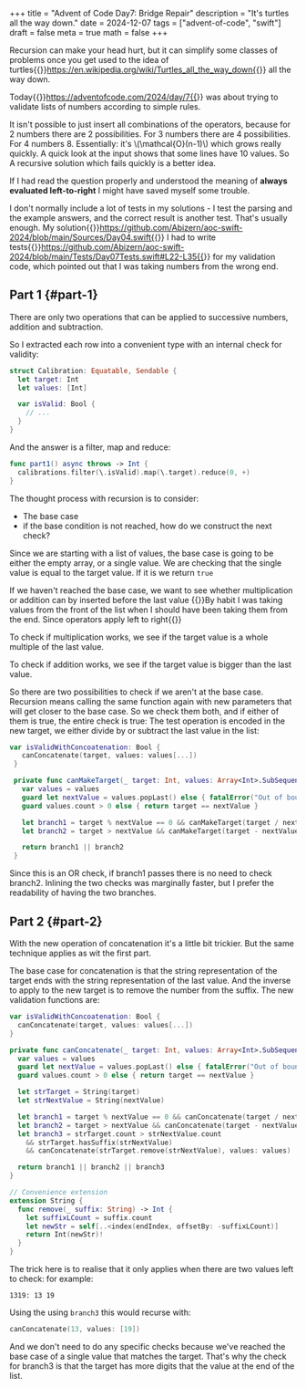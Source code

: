 +++
title = "Advent of Code Day7: Bridge Repair"
description = "It's turtles all the way down."
date = 2024-12-07
tags = ["advent-of-code", "swift"]
draft = false
meta = true
math = false
+++

Recursion can make your head hurt, but it can simplify some classes of problems once you get used to the idea of turtles{{<sidenote>}}https://en.wikipedia.org/wiki/Turtles_all_the_way_down{{</sidenote>}} all the way down.

Today{{<sidenote>}}https://adventofcode.com/2024/day/7{{</sidenote>}} was about trying to validate lists of numbers according to simple rules.

It isn't possible to just insert all combinations of the operators, because for 2 numbers there are 2 possibilities. For 3 numbers there are 4 possibilities. For 4 numbers 8. Essentially: it's \\(\mathcal{O}(n-1)\\) which grows really quickly. A quick look at the input shows that some lines have 10 values. So A recursive solution which fails quickly is a better idea.

If I had read the question properly and understood the meaning of **always evaluated left-to-right** I might have saved myself some trouble.

I don't normally include a lot of tests in my solutions - I test the parsing and the example answers, and the correct result is another test. That's usually enough. My solution{{<sidenote>}}https://github.com/Abizern/aoc-swift-2024/blob/main/Sources/Day04.swift{{</sidenote>}} I had to write tests{{<sidenote>}}https://github.com/Abizern/aoc-swift-2024/blob/main/Tests/Day07Tests.swift#L22-L35{{</sidenote>}} for my validation code, which pointed out that I was taking numbers from the wrong end.


## Part 1 {#part-1}

There are only two operations that can be applied to successive numbers, addition and subtraction.

So I extracted each row into a convenient type with an internal check for validity:

```swift
struct Calibration: Equatable, Sendable {
  let target: Int
  let values: [Int]

  var isValid: Bool {
    // ...
  }
}
```

And the answer is a filter, map and reduce:

```swift
func part1() async throws -> Int {
  calibrations.filter(\.isValid).map(\.target).reduce(0, +)
}
```

The thought process with recursion is to consider:

-   The base case
-   if the base condition is not reached, how do we construct the next check?

Since we are starting with a list of values, the base case is going to be either the empty array, or a single value. We are checking that the single value is equal to the target value. If it is we return `true`

If we haven't reached the base case, we want to see whether multiplication or addition can by inserted before the last value {{<marginnote>}}By habit I was taking values from the front of the list when I should have been taking them from the end. Since operators apply left to right{{</marginnote>}}

To check if multiplication works, we see if the target value is a whole multiple of the last value.

To check if addition works, we see if the target value is bigger than the last value.

So there are two possibilities to check if we aren't at the base case. Recursion means calling the same function again with new parameters that will get closer to the base case. So we check them both, and if either of them is true, the entire check is true: The test operation is encoded in the new target, we either divide by or subtract the last value in the list:

```swift
var isValidWithConcoatenation: Bool {
   canConcatenate(target, values: values[...])
 }

 private func canMakeTarget(_ target: Int, values: Array<Int>.SubSequence) -> Bool {
   var values = values
   guard let nextValue = values.popLast() else { fatalError("Out of bounds") }
   guard values.count > 0 else { return target == nextValue }

   let branch1 = target % nextValue == 0 && canMakeTarget(target / nextValue, values: values)
   let branch2 = target > nextValue && canMakeTarget(target - nextValue, values: values)

   return branch1 || branch2
 }
```

Since this is an OR check, if branch1 passes there is no need to check branch2. Inlining the two checks was marginally faster, but I prefer the readability of having the two branches.


## Part 2 {#part-2}

With the new operation of concatenation it's a little bit trickier. But the same technique applies as wit the first part.

The base case for concatenation is that the string representation of the target ends with the string representation of the last value. And the inverse to apply to the new target is to remove the number from the suffix. The new validation functions are:

```swift
var isValidWithConcoatenation: Bool {
  canConcatenate(target, values: values[...])
}

private func canConcatenate(_ target: Int, values: Array<Int>.SubSequence) -> Bool {
  var values = values
  guard let nextValue = values.popLast() else { fatalError("Out of bounds") }
  guard values.count > 0 else { return target == nextValue }

  let strTarget = String(target)
  let strNextValue = String(nextValue)

  let branch1 = target % nextValue == 0 && canConcatenate(target / nextValue, values: values)
  let branch2 = target > nextValue && canConcatenate(target - nextValue, values: values)
  let branch3 = strTarget.count > strNextValue.count
    && strTarget.hasSuffix(strNextValue)
    && canConcatenate(strTarget.remove(strNextValue), values: values)

  return branch1 || branch2 || branch3
}

// Convenience extension
extension String {
  func remove(_ suffix: String) -> Int {
    let suffixLCount = suffix.count
    let newStr = self[..<index(endIndex, offsetBy: -suffixLCount)]
    return Int(newStr)!
  }
}
```

The trick here is to realise that it only applies when there are two values left to check: for example:

`1319: 13 19`

Using the using `branch3` this would recurse with:

```swift
canConcatenate(13, values: [19])
```

And we don't need to do any specific checks because we've reached the base case of a single value that matches the target. That's why the check for branch3 is that the target has more digits that the value at the end of the list.
